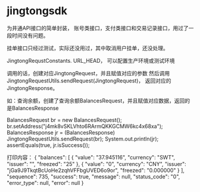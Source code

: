 # jingtongsdk

为井通API接口的简单封装，
账号类接口，支付类接口和交易记录接口，用过了一段时间没有问题。

挂单接口只经过测试，实际还没用过，其中取消用户挂单，还没处理。

JingtongRequstConstants. URL_HEAD， 可以配置生产环境或测试环境


调用的话，创建对应JingtongRequest，并且赋值对应的参数
然后调用 JingtongRequestUtils.sendRequest(JingtongRequest)，
返回对应的JingtongResponse。

如：查询余额，创建了查询余额BalancesRequest，并且赋值对应数据，返回的是BalancesResponse

BalancesRequest br = new BalancesRequest();
		br.setAddress("j4mk8vSKLVhto6RArmQKKGCMW6kc4x68xa");
		BalancesResponse jr = (BalancesResponse) JingtongRequestUtils.sendRequest(br);
		System.out.println(jr);
		assertEquals(true, jr.isSuccess());

打印内容：
{
  "balances": [
    {
      "value": "37.945116",
      "currency": "SWT",
      "issuer": "",
      "freezed": "25"
    },
    {
      "value": "0",
      "currency": "CNY",
      "issuer": "jGa9J9TkqtBcUoHe2zqhVFFbgUVED6o9or",
      "freezed": "0.000000"
    }
  ],
  "sequence": 735,
  "success": true,
  "message": null,
  "status_code": "0",
  "error_type": null,
  "error": null
}


